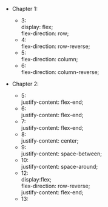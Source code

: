 - Chapter 1:    
    * 3:    
        display: flex;  
        flex-direction: row;  
    * 4:    
        flex-direction: row-reverse;  
    * 5:  
        flex-direction: column;  
    * 6:  
        flex-direction: column-reverse;  
  
- Chapter 2:  
    * 5:  
        justify-content: flex-end;
    * 6:  
        justify-content: flex-end;  
    * 7:  
        justify-content: flex-end;  
    * 8:  
        justify-content: center;  
    * 9:  
        justify-content: space-between;  
    * 10:  
        justify-content: space-around;  
    * 12:  
        display:flex;  
        flex-direction: row-reverse;  
        justify-content: flex-end;  
    * 13:  